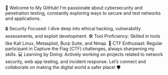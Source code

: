 👋 Welcome to My GitHub!
I'm passionate about cybersecurity and penetration testing, constantly exploring ways to secure and test networks and applications.

🔒 Security Focused: I dive deep into ethical hacking, vulnerability assessments, and exploit development.
🛠 Tool Proficiency: Skilled in tools like Kali Linux, Metasploit, Burp Suite, and Nmap.
🚨 CTF Enthusiast: Regular participant in Capture the Flag (CTF) challenges, always sharpening my skills.
💻 Learning by Doing: Actively working on projects related to network security, web app testing, and incident response.
Let’s connect and collaborate on making the digital world a safer place! 🛡️
<!---
JayInCyberz/JayInCyberz is a ✨ special ✨ repository because its `README.md` (this file) appears on your GitHub profile.
You can click the Preview link to take a look at your changes.
--->
